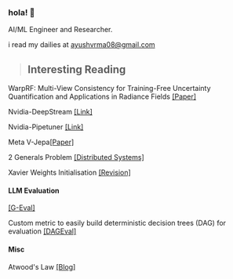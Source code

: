 ### hola! 👋
AI/ML Engineer and Researcher.

i read my dailies at ayushvrma08@gmail.com

>## Interesting Reading

WarpRF: Multi-View Consistency for Training-Free Uncertainty Quantification
and Applications in Radiance Fields [[Paper]](https://arxiv.org/pdf/2506.22433v1)

Nvidia-DeepStream [[Link]](https://developer.nvidia.com/deepstream-sdk)

Nvidia-Pipetuner [[Link]](https://catalog.ngc.nvidia.com/orgs/nvidia/containers/pipetuner)



Meta V-Jepa[[Paper]](https://ai.meta.com/research/publications/revisiting-feature-prediction-for-learning-visual-representations-from-video/)

2 Generals Problem [[Distributed Systems]](https://youtu.be/MSU6coE1j8M?si=CoKWl85wjFoM598S)

Xavier Weights Initialisation [[Revision]](https://prateekvjoshi.com/2016/03/29/understanding-xavier-initialization-in-deep-neural-networks/)

#### LLM Evaluation
[[G-Eval]](https://en.wikipedia.org/wiki/Spearman%27s_rank_correlation_coefficient)

Custom metric to easily build deterministic decision trees (DAG) for evaluation [[DAGEval]](https://deepeval.com/docs/metrics-dag)

#### Misc
Atwood's Law [[Blog]](https://blog.codinghorror.com/the-principle-of-least-power/)

